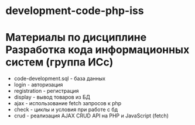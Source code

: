 # development-code-php-iss
# Материалы по дисциплине Разработка кода информационных систем (группа ИСс)

* code-development.sql - база данных
* login - авторизация
* registration - регистрация
* display - вывод товаров из БД
* ajax - использование fetch запросов к php
* check - циклы и условия при работе с бд
* crud - реализация AJAX CRUD API на PHP и JavaScript (fetch) 
